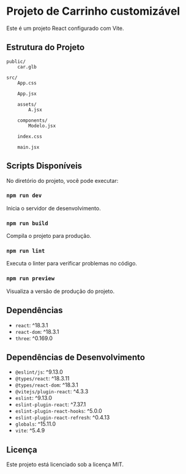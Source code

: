 # Projeto de Carrinho customizável

Este é um projeto React configurado com Vite.

## Estrutura do Projeto

```
public/
	car.glb

src/
	App.css

	App.jsx

	assets/
		A.jsx

	components/
		Modelo.jsx

	index.css

	main.jsx

```

## Scripts Disponíveis

No diretório do projeto, você pode executar:

### `npm run dev`

Inicia o servidor de desenvolvimento.

### `npm run build`

Compila o projeto para produção.

### `npm run lint`

Executa o linter para verificar problemas no código.

### `npm run preview`

Visualiza a versão de produção do projeto.

## Dependências

- `react`: ^18.3.1
- `react-dom`: ^18.3.1
- `three`: ^0.169.0

## Dependências de Desenvolvimento

- `@eslint/js`: ^9.13.0
- `@types/react`: ^18.3.11
- `@types/react-dom`: ^18.3.1
- `@vitejs/plugin-react`: ^4.3.3
- `eslint`: ^9.13.0
- `eslint-plugin-react`: ^7.37.1
- `eslint-plugin-react-hooks`: ^5.0.0
- `eslint-plugin-react-refresh`: ^0.4.13
- `globals`: ^15.11.0
- `vite`: ^5.4.9

## Licença

Este projeto está licenciado sob a licença MIT.